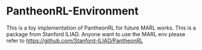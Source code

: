 # PantheonRL-Environment
This is a toy implementation of PantheonRL for future MARL works.
This is a package from Stanford ILIAD. Anyone want to use the MARL env please refer to https://github.com/Stanford-ILIAD/PantheonRL
